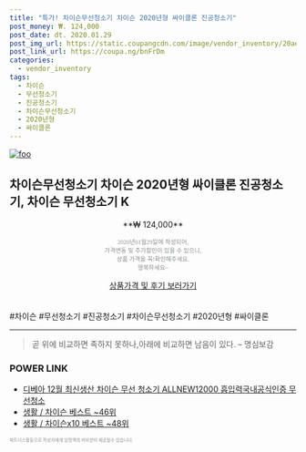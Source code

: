 ```yaml
--- 
title: "특가! 차이슨무선청소기 차이슨 2020년형 싸이클론 진공청소기" 
post_money: ₩. 124,000 
post_date: dt. 2020.01.29 
post_img_url: https://static.coupangcdn.com/image/vendor_inventory/20ae/ecc7d15c470e910d3a6975afad8a30d65d7f4beac8e5420efa0f56faf3c2.JPG 
post_link_url: https://coupa.ng/bnFrDm 
categories: 
  - vendor_inventory 
tags: 
  - 차이슨 
  - 무선청소기 
  - 진공청소기 
  - 차이슨무선청소기 
  - 2020년형 
  - 싸이클론 
--- 
```

[![foo](https://static.coupangcdn.com/image/vendor_inventory/20ae/ecc7d15c470e910d3a6975afad8a30d65d7f4beac8e5420efa0f56faf3c2.JPG)](https://coupa.ng/bnFrDm) 

## 차이슨무선청소기 차이슨 2020년형 싸이클론 진공청소기, 차이슨 무선청소기 K 
<p style="text-align: center;">**₩ 124,000**</p> 
<p style="text-align: center;"><span style="color: #898c8f; font-family: Georgia,Times,serif; font-size: 0.75em;">2020년01월29일에 작성되어, <br>가격변동 및 추가할인이 있을 수 있으니,<br> 상품 가격을 꼭!확인해주세요.<br>행복하세요~</span> 
</p>	 
<div markdown="0" style="text-align: center;"><a href="https://coupa.ng/bnFrDm" class="btn btn--success">상품가격 및 후기 보러가기</a></div> 
<br><br> 
  #차이슨 #무선청소기 #진공청소기 #차이슨무선청소기 #2020년형 #싸이클론 
<hr> 

> 곧 위에 비교하면 족하지 못하나,아래에 비교하면 남음이 있다. – 명심보감 


### POWER LINK

* <a href="https://blog.naver.com/santokki14/221785628085" target="_blank">디베아 12월 최신생산 차이슨 무선 청소기 ALLNEW12000 흡입력국내공식인증 무선청소</a>
* <a href="https://blog.naver.com/santokki14/221788405414" target="_blank">생활 / 차이슨 베스트 ~46위</a>
* <a href="https://blog.naver.com/santokki14/221778765822" target="_blank">생활 / 차이슨x10 베스트 ~48위</a>

<span style="color: #898c8f; font-family: Georgia,Times,serif; font-size: 0.55em;">파트너스활동으로 작성자에게 일정액의 커미션이 제공될수 있습니다.</span> 
